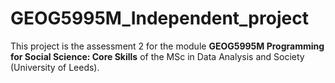 # GEOG5995M_Independent_project

This project is the assessment 2 for the module **GEOG5995M Programming for Social Science: Core Skills** of the MSc in Data Analysis and Society (University of Leeds).
